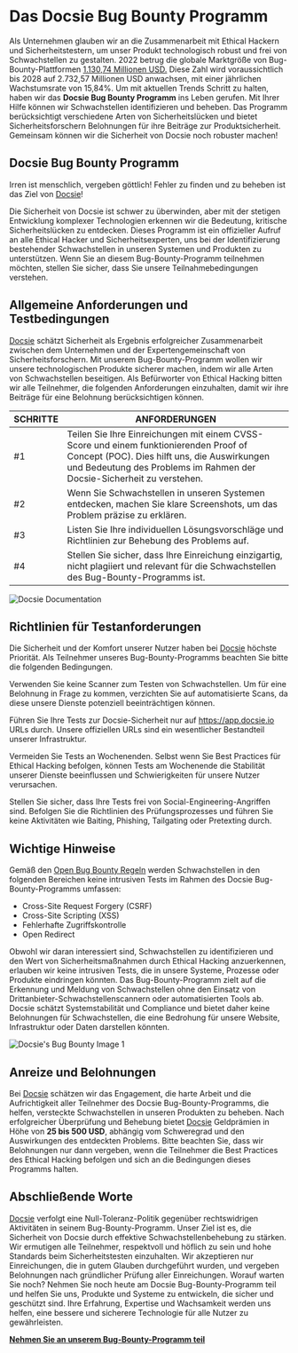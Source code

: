 # Das Docsie Bug Bounty Programm

Als Unternehmen glauben wir an die Zusammenarbeit mit Ethical Hackern und Sicherheitstestern, um unser Produkt technologisch robust und frei von Schwachstellen zu gestalten. 2022 betrug die globale Marktgröße von Bug-Bounty-Plattformen [1.130,74 Millionen USD.](https://www.linkedin.com/pulse/bug-bounty-platforms-market-industry-trends-size/) Diese Zahl wird voraussichtlich bis 2028 auf 2.732,57 Millionen USD anwachsen, mit einer jährlichen Wachstumsrate von 15,84%. Um mit aktuellen Trends Schritt zu halten, haben wir das **Docsie Bug Bounty Programm** ins Leben gerufen. Mit Ihrer Hilfe können wir Schwachstellen identifizieren und beheben. Das Programm berücksichtigt verschiedene Arten von Sicherheitslücken und bietet Sicherheitsforschern Belohnungen für ihre Beiträge zur Produktsicherheit. Gemeinsam können wir die Sicherheit von Docsie noch robuster machen!

## Docsie Bug Bounty Programm

Irren ist menschlich, vergeben göttlich! Fehler zu finden und zu beheben ist das Ziel von [Docsie](https://www.docsie.io/)!

Die Sicherheit von Docsie ist schwer zu überwinden, aber mit der stetigen Entwicklung komplexer Technologien erkennen wir die Bedeutung, kritische Sicherheitslücken zu entdecken. Dieses Programm ist ein offizieller Aufruf an alle Ethical Hacker und Sicherheitsexperten, uns bei der Identifizierung bestehender Schwachstellen in unseren Systemen und Produkten zu unterstützen. Wenn Sie an diesem Bug-Bounty-Programm teilnehmen möchten, stellen Sie sicher, dass Sie unsere Teilnahmebedingungen verstehen.

## Allgemeine Anforderungen und Testbedingungen

[Docsie](https://site.docsie.io/documentation-collaboration-software) schätzt Sicherheit als Ergebnis erfolgreicher Zusammenarbeit zwischen dem Unternehmen und der Expertengemeinschaft von Sicherheitsforschern. Mit unserem Bug-Bounty-Programm wollen wir unsere technologischen Produkte sicherer machen, indem wir alle Arten von Schwachstellen beseitigen. Als Befürworter von Ethical Hacking bitten wir alle Teilnehmer, die folgenden Anforderungen einzuhalten, damit wir ihre Beiträge für eine Belohnung berücksichtigen können.

|SCHRITTE|ANFORDERUNGEN|
|-|-|
|#1|Teilen Sie Ihre Einreichungen mit einem CVSS-Score und einem funktionierenden Proof of Concept (POC). Dies hilft uns, die Auswirkungen und Bedeutung des Problems im Rahmen der Docsie-Sicherheit zu verstehen.|
|#2|Wenn Sie Schwachstellen in unseren Systemen entdecken, machen Sie klare Screenshots, um das Problem präzise zu erklären.|
|#3|Listen Sie Ihre individuellen Lösungsvorschläge und Richtlinien zur Behebung des Problems auf.|
|#4|Stellen Sie sicher, dass Ihre Einreichung einzigartig, nicht plagiiert und relevant für die Schwachstellen des Bug-Bounty-Programms ist.|

![Docsie Documentation](https://cdn.docsie.io/workspace_PfNzfGj3YfKKtTO4T/doc_QiqgSuNoJpspcExF3/file_lLlyK5bsBLmSL81Su/image1.png)

## Richtlinien für Testanforderungen

Die Sicherheit und der Komfort unserer Nutzer haben bei [Docsie](https://help.docsie.io/) höchste Priorität. Als Teilnehmer unseres Bug-Bounty-Programms beachten Sie bitte die folgenden Bedingungen.

Verwenden Sie keine Scanner zum Testen von Schwachstellen. Um für eine Belohnung in Frage zu kommen, verzichten Sie auf automatisierte Scans, da diese unsere Dienste potenziell beeinträchtigen können.

Führen Sie Ihre Tests zur Docsie-Sicherheit nur auf https://app.docsie.io URLs durch. Unsere offiziellen URLs sind ein wesentlicher Bestandteil unserer Infrastruktur.

Vermeiden Sie Tests an Wochenenden. Selbst wenn Sie Best Practices für Ethical Hacking befolgen, können Tests am Wochenende die Stabilität unserer Dienste beeinflussen und Schwierigkeiten für unsere Nutzer verursachen.

Stellen Sie sicher, dass Ihre Tests frei von Social-Engineering-Angriffen sind. Befolgen Sie die Richtlinien des Prüfungsprozesses und führen Sie keine Aktivitäten wie Baiting, Phishing, Tailgating oder Pretexting durch.

## Wichtige Hinweise

Gemäß den [Open Bug Bounty Regeln](https://www.openbugbounty.org/about/) werden Schwachstellen in den folgenden Bereichen keine intrusiven Tests im Rahmen des Docsie Bug-Bounty-Programms umfassen:

* Cross-Site Request Forgery (CSRF)
* Cross-Site Scripting (XSS)
* Fehlerhafte Zugriffskontrolle
* Open Redirect

Obwohl wir daran interessiert sind, Schwachstellen zu identifizieren und den Wert von Sicherheitsmaßnahmen durch Ethical Hacking anzuerkennen, erlauben wir keine intrusiven Tests, die in unsere Systeme, Prozesse oder Produkte eindringen könnten. Das Bug-Bounty-Programm zielt auf die Erkennung und Meldung von Schwachstellen ohne den Einsatz von Drittanbieter-Schwachstellenscannern oder automatisierten Tools ab. Docsie schätzt Systemstabilität und Compliance und bietet daher keine Belohnungen für Schwachstellen, die eine Bedrohung für unsere Website, Infrastruktur oder Daten darstellen könnten.

![Docsie's Bug Bounty Image 1](https://cdn.docsie.io/workspace_PfNzfGj3YfKKtTO4T/doc_QiqgSuNoJpspcExF3/file_92YXHMuv70HS79wi3/image2.png)

## Anreize und Belohnungen

Bei [Docsie](https://www.docsie.io/demo/) schätzen wir das Engagement, die harte Arbeit und die Aufrichtigkeit aller Teilnehmer des Docsie Bug-Bounty-Programms, die helfen, versteckte Schwachstellen in unseren Produkten zu beheben. Nach erfolgreicher Überprüfung und Behebung bietet [Docsie](https://app.docsie.io/login/#/) Geldprämien in Höhe von **25 bis 500 USD**, abhängig vom Schweregrad und den Auswirkungen des entdeckten Problems. Bitte beachten Sie, dass wir Belohnungen nur dann vergeben, wenn die Teilnehmer die Best Practices des Ethical Hacking befolgen und sich an die Bedingungen dieses Programms halten.

## Abschließende Worte

[Docsie](https://help.docsie.io/) verfolgt eine Null-Toleranz-Politik gegenüber rechtswidrigen Aktivitäten in seinem Bug-Bounty-Programm. Unser Ziel ist es, die Sicherheit von Docsie durch effektive Schwachstellenbehebung zu stärken. Wir ermutigen alle Teilnehmer, respektvoll und höflich zu sein und hohe Standards beim Sicherheitstesten einzuhalten. Wir akzeptieren nur Einreichungen, die in gutem Glauben durchgeführt wurden, und vergeben Belohnungen nach gründlicher Prüfung aller Einreichungen. Worauf warten Sie noch? Nehmen Sie noch heute am Docsie Bug-Bounty-Programm teil und helfen Sie uns, Produkte und Systeme zu entwickeln, die sicher und geschützt sind. Ihre Erfahrung, Expertise und Wachsamkeit werden uns helfen, eine bessere und sicherere Technologie für alle Nutzer zu gewährleisten.

**[Nehmen Sie an unserem Bug-Bounty-Programm teil](https://www.openbugbounty.org/bugbounty/docsie2/)**